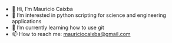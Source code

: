 - 👋 Hi, I’m Mauricio Caixba
- 👀 I’m interested in python scripting for science and engineering applications
- 🌱 I’m currently learning how to use git
- 📫 How to reach me: mauriciocaixba@gmail.com

<!---
mauriciocaixba/mauriciocaixba is a ✨ special ✨ repository because its `README.md` (this file) appears on your GitHub profile.
You can click the Preview link to take a look at your changes.
--->
